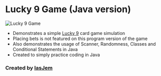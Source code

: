 # Lucky 9 Game (Java version)

![Lucky 9 Game](http://filliesform.com/wp-content/uploads/2013/11/lucky-nin.jpg)

* Demonstrates a simple [Lucky 9](http://www.luckynine.com/how-to-play.html) card game simulation
* Placing bets is not featured on this program version of the game
* Also demonstrates the usage of Scanner, Randomness, Classes and Conditional Statements in Java
* Created to simply practice coding in Java 

### Created by [IasJem](https://github.com/iasjem)
